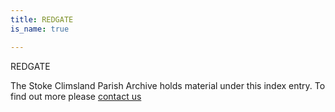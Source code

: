 ```yaml
---
title: REDGATE
is_name: true

---
```


REDGATE


The Stoke Climsland Parish Archive holds material under this index entry. To find out more please [contact us](/contact/)

